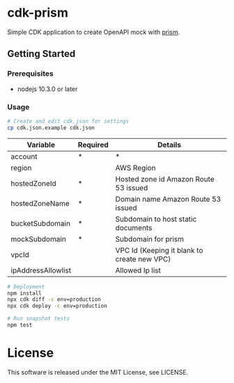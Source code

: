  # cdk-prism

Simple CDK application to create OpenAPI mock with [prism](https://github.com/stoplightio/prism).

## Getting Started

### Prerequisites

- nodejs 10.3.0 or later

### Usage

```sh
# Create and edit cdk.json for settings
cp cdk.json.example cdk.json
```

| Variable | Required | Details |
| --- | --- | --- |
| account | * | *| AWS Account |
| region |  | AWS Region |
| hostedZoneId | * | Hosted zone id Amazon Route 53 issued |
| hostedZoneName | * | Domain name Amazon Route 53 issued |
| bucketSubdomain | * | Subdomain to host static documents |
| mockSubdomain | * | Subdomain for prism |
| vpcId |  | VPC Id (Keeping it blank to create new VPC) |
| ipAddressAllowlist |  | Allowed Ip list |

```sh
# Deployment
npm install
npx cdk diff -c env=production
npx cdk deploy -c env=production

# Run snapshot tests
npm test
```

# License
This software is released under the MIT License, see LICENSE.
